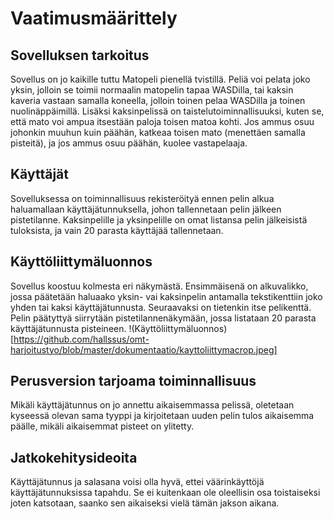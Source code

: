 # Vaatimusmäärittely

## Sovelluksen tarkoitus
Sovellus on jo kaikille tuttu Matopeli pienellä tvistillä. Peliä voi pelata joko yksin, jolloin se toimii normaalin matopelin tapaa WASDilla, tai kaksin kaveria vastaan samalla koneella, jolloin toinen pelaa WASDilla ja toinen nuolinäppäimillä. Lisäksi kaksinpelissä on taistelutoiminnallisuuksi, kuten se, että mato voi ampua itsestään paloja toisen matoa kohti. Jos ammus osuu johonkin muuhun kuin päähän, katkeaa toisen mato (menettäen samalla pisteitä), ja jos ammus osuu päähän, kuolee vastapelaaja.
## Käyttäjät
Sovelluksessa on toiminnallisuus rekisteröityä ennen pelin alkua haluamallaan käyttäjätunnuksella, johon tallennetaan pelin jälkeen pistetilanne. Kaksinpelille ja yksinpelille on omat listansa pelin jälkeisistä tuloksista, ja vain 20 parasta käyttäjää tallennetaan.
## Käyttöliittymäluonnos
Sovellus koostuu kolmesta eri näkymästä. Ensimmäisenä on alkuvalikko, jossa päätetään haluaako yksin- vai kaksinpelin antamalla tekstikenttiin joko yhden tai kaksi käyttäjätunnusta. Seuraavaksi on tietenkin itse pelikenttä. Pelin päätyttyä siirrytään pistetilannenäkymään, jossa listataan 20 parasta käyttäjätunnusta pisteineen.
!(Käyttöliittymäluonnos)[https://github.com/hallssus/omt-harjoitustyo/blob/master/dokumentaatio/kayttoliittymacrop.jpeg]
## Perusversion tarjoama toiminnallisuus
Mikäli käyttäjätunnus on jo annettu aikaisemmassa pelissä, oletetaan kyseessä olevan sama tyyppi ja kirjoitetaan uuden pelin tulos aikaisemma päälle, mikäli aikaisemmat pisteet on ylitetty. 
## Jatkokehitysideoita
Käyttäjätunnus ja salasana voisi olla hyvä, ettei väärinkäyttöjä käyttäjätunnuksissa tapahdu. Se ei kuitenkaan ole oleellisin osa toistaiseksi joten katsotaan, saanko sen aikaiseksi vielä tämän jakson aikana.

